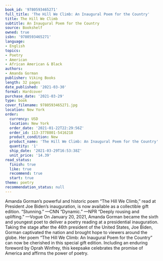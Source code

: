 ```yaml
---
book_id: '9780593465271'
full_title: 'The Hill We Climb: An Inaugural Poem for the Country'
title: The Hill We Climb
subtitle: An Inaugural Poem for the Country
source: Bookshelf
owned: true
isbn: '9780593465271'
language:
- English
topics:
- Poetry
- American
- African American & Black
authors:
- Amanda Gorman
publisher: Viking Books
length: 32 pages
date_published: '2021-03-30'
format: Hardcover
purchase_date: '2021-03-29'
type: book
cover_filename: 9780593465271.jpg
location: New York
order:
  currency: USD
  location: New York
  order_date: '2021-01-22T22:29:56Z'
  order_id: 113-3778801-5416218
  product_condition: New
  product_name: 'The Hill We Climb: An Inaugural Poem for the Country'
  quantity: '1'
  ship_date: '2021-03-29T16:53:38Z'
  unit_price: '14.39'
read_status:
  finish: true
  like: true
  recommend: true
  start: true
theme: poetry
recommendation_status: null
---
```

Amanda Gorman’s powerful and historic poem “The Hill We Climb,” read at President Joe Biden’s inauguration, is now available as a collectible gift edition.
“Stunning.” —CNN
“Dynamic.” —NPR
“Deeply rousing and uplifting.” —Vogue
On January 20, 2021, Amanda Gorman became the sixth and youngest poet to deliver a poetry reading at a presidential inauguration. Taking the stage after the 46th president of the United States, Joe Biden, Gorman captivated the nation and brought hope to viewers around the globe. Her poem “The Hill We Climb: An Inaugural Poem for the Country” can now be cherished in this special gift edition. Including an enduring foreword by Oprah Winfrey, this keepsake celebrates the promise of America and affirms the power of poetry.

